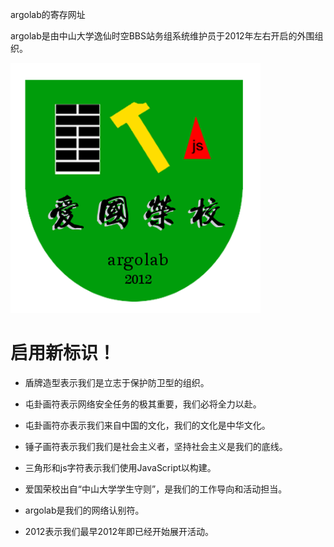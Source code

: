 argolab的寄存网址

argolab是由中山大学逸仙时空BBS站务组系统维护员于2012年左右开启的外围组织。

![](argolab.png)

启用新标识！
============

* 盾牌造型表示我们是立志于保护防卫型的组织。

* 屯卦画符表示网络安全任务的极其重要，我们必将全力以赴。

* 屯卦画符亦表示我们来自中国的文化，我们的文化是中华文化。

* 锤子画符表示我们我们是社会主义者，坚持社会主义是我们的底线。

* 三角形和js字符表示我们使用JavaScript以构建。

* 爱国荣校出自“中山大学学生守则”，是我们的工作导向和活动担当。

* argolab是我们的网络认别符。

* 2012表示我们最早2012年即已经开始展开活动。
